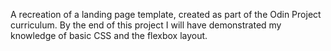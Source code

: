 A recreation of a landing page template, created as part of the Odin Project curriculum. By the end of this project I will have demonstrated my knowledge of basic CSS and the flexbox layout.